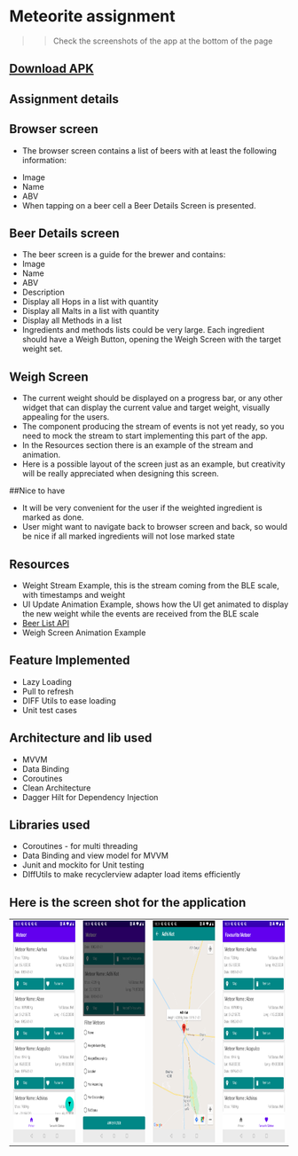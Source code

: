 # Meteorite assignment

>> Check the screenshots of the app at the bottom of the page

## [Download APK](https://github.com/sibaprasad12/MeteoriteApp_assignment/blob/main/app/apk/MeteoriteApp.apk)
## Assignment details

## Browser screen
* The browser screen contains a list of beers with at least the following information:
- Image
- Name
- ABV
- When tapping on a beer cell a Beer Details Screen is presented.
## Beer Details screen
- The beer screen is a  guide for the brewer and contains:
- Image
- Name
- ABV
- Description
- Display all Hops in a list with quantity
- Display all Malts in a list with quantity
- Display all Methods in a list
- Ingredients and methods lists could be very large. Each ingredient should have a Weigh Button, opening the Weigh Screen with the target weight set.
## Weigh Screen
- The current weight should be displayed on a progress bar, or any other widget that can display the current value and target weight, visually appealing for the users.
- The component  producing the stream of events is not yet ready, so you need to mock the stream to start implementing this part of the app.
- In the Resources section there is an example of the stream and animation.
- Here is a possible layout of the screen just as an example, but creativity will be really appreciated when designing this screen.

##Nice to have
- It will be very convenient for the user if the weighted ingredient is marked as done.
- User might want to navigate back to browser screen and back, so would be nice if all marked ingredients will not lose marked state
## Resources
- Weight Stream Example, this is the stream coming from the BLE scale, with timestamps and weight
- UI Update Animation Example, shows how the UI get animated to display the new weight while the events are received from the BLE scale
- [Beer List  API](https://punkapi.com/documentation/v2)
- Weigh Screen Animation Example

## Feature Implemented
- Lazy Loading
- Pull to refresh
- DIFF Utils to ease loading
- Unit test cases

## Architecture and lib used
- MVVM
- Data Binding
- Coroutines
- Clean Architecture
- Dagger Hilt for Dependency Injection

## Libraries used
- Coroutines - for multi threading
- Data Binding and view model for MVVM
- Junit and mockito for Unit testing
- DIffUtils to make recyclerview adapter load items efficiently

## Here is the screen shot for the application
<table>
<tr>
<td>
  <img src="https://github.com/sibaprasad12/MeteoriteApp_assignment/blob/main/app/images/ss1.png" width="250" height="400" />
 </td>
<td>
 <img src="https://github.com/sibaprasad12/MeteoriteApp_assignment/blob/main/app/images/ss2.png" width="250" height="400"/>
</td>
  <td>
  <img src="https://github.com/sibaprasad12/MeteoriteApp_assignment/blob/main/app/images/ss3.png" width="250" height="400" />
 </td>
<td>
 <img src="https://github.com/sibaprasad12/MeteoriteApp_assignment/blob/main/app/images/ss4.png" width="250" height="400"/>
</td>
</tr>
</table>